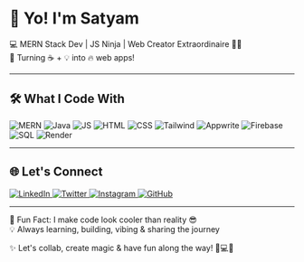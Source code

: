 # 👋 Yo! I'm Satyam

💻 MERN Stack Dev | JS Ninja | Web Creator Extraordinaire 🐱‍💻  
🚀 Turning ☕ + 💡 into 🔥 web apps!  

---

## 🛠️ What I Code With

<p align="left">
  <img src="https://img.shields.io/badge/MERN-007ACC?style=for-the-badge&logo=mern&logoColor=white" alt="MERN"/>
  <img src="https://img.shields.io/badge/Java-007396?style=for-the-badge&logo=java&logoColor=white" alt="Java"/>
  <img src="https://img.shields.io/badge/JS-F7DF1E?style=for-the-badge&logo=javascript&logoColor=black" alt="JS"/>
  <img src="https://img.shields.io/badge/HTML-E34F26?style=for-the-badge&logo=html5&logoColor=white" alt="HTML"/>
  <img src="https://img.shields.io/badge/CSS-1572B6?style=for-the-badge&logo=css3&logoColor=white" alt="CSS"/>
  <img src="https://img.shields.io/badge/Tailwind-06B6D4?style=for-the-badge&logo=tailwind-css&logoColor=white" alt="Tailwind"/>
  <img src="https://img.shields.io/badge/Appwrite-FF3E00?style=for-the-badge&logo=appwrite&logoColor=white" alt="Appwrite"/>
  <img src="https://img.shields.io/badge/Firebase-FFCA28?style=for-the-badge&logo=firebase&logoColor=black" alt="Firebase"/>
  <img src="https://img.shields.io/badge/SQL-4479A1?style=for-the-badge&logo=mysql&logoColor=white" alt="SQL"/>
  <img src="https://img.shields.io/badge/Render-000000?style=for-the-badge&logo=render&logoColor=white" alt="Render"/>
</p>

---

## 🌐 Let's Connect

<p align="left">
  <a href="www.linkedin.com/in/satyamp195" target="_blank">
    <img src="https://img.shields.io/badge/LinkedIn-0A66C2?style=for-the-badge&logo=linkedin&logoColor=white" alt="LinkedIn"/>
  </a>
  <a href="https://twitter.com/yourprofile" target="_blank">
    <img src="https://img.shields.io/badge/Twitter-1DA1F2?style=for-the-badge&logo=twitter&logoColor=white" alt="Twitter"/>
  </a>
  <a href="https://www.instagram.com/yourprofile" target="_blank">
    <img src="https://img.shields.io/badge/Instagram-E4405F?style=for-the-badge&logo=instagram&logoColor=white" alt="Instagram"/>
  </a>
  <a href="https://github.com/yourprofile" target="_blank">
    <img src="https://img.shields.io/badge/GitHub-181717?style=for-the-badge&logo=github&logoColor=white" alt="GitHub"/>
  </a>
</p>

---

🎉 Fun Fact: I make code look cooler than reality 😎  
💡 Always learning, building, vibing & sharing the journey  

✨ Let's collab, create magic & have fun along the way! 🚀💻🌈

